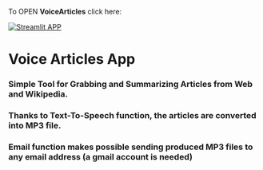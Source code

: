 To OPEN **VoiceArticles** click here: 

[![Streamlit APP](https://static.streamlit.io/badges/streamlit_badge_black_white.svg)](https://share.streamlit.io/rosariomoscato/voicearticles/main/voicearticles.py)


# Voice Articles App
### Simple Tool for Grabbing and Summarizing Articles from Web and Wikipedia.
### Thanks to Text-To-Speech function, the articles are converted into MP3 file.
### Email function makes possible sending produced MP3 files to any email address (a gmail account is needed)

